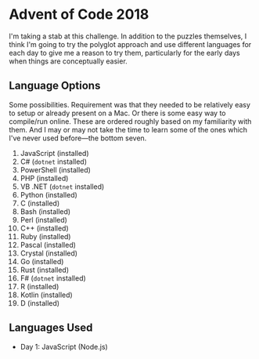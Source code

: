 # Advent of Code 2018

I'm taking a stab at this challenge. In addition to the puzzles themselves, I think I'm going to try the polyglot approach and use different languages for each day to give me a reason to try them, particularly for the early days when things are conceptually easier.

## Language Options

Some possibilities. Requirement was that they needed to be relatively easy to setup or already present on a Mac. Or there is some easy way to compile/run online. These are ordered roughly based on my familiarity with them. And I may or may not take the time to learn some of the ones which I've never used before—the bottom seven.

  1. JavaScript (installed)
  1. C# (`dotnet` installed)
  1. PowerShell (installed)
  1. PHP (installed)
  1. VB .NET (`dotnet` installed)
  1. Python (installed)
  1. C (installed)
  1. Bash (installed)
  1. Perl (installed)
  1. C++ (installed)
  1. Ruby (installed)
  1. Pascal (installed)
  1. Crystal (installed)
  1. Go (installed)
  1. Rust (installed)
  1. F# (`dotnet` installed)
  1. R (installed)
  1. Kotlin (installed)
  1. D (installed)

## Languages Used

  * Day 1: JavaScript (Node.js)
